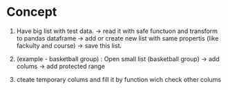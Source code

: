 # Concept
1) Have big list with test data.  ->  read it with safe functuon and transform to pandas dataframe -> add or create new list with same propertis (like fackulty and course) -> save this list. 

2) (example - basketball group) :
Open small list (basketball group) -> add colums -> add protected range

3) cteate temporary colums and fill it by function wich check other colums

